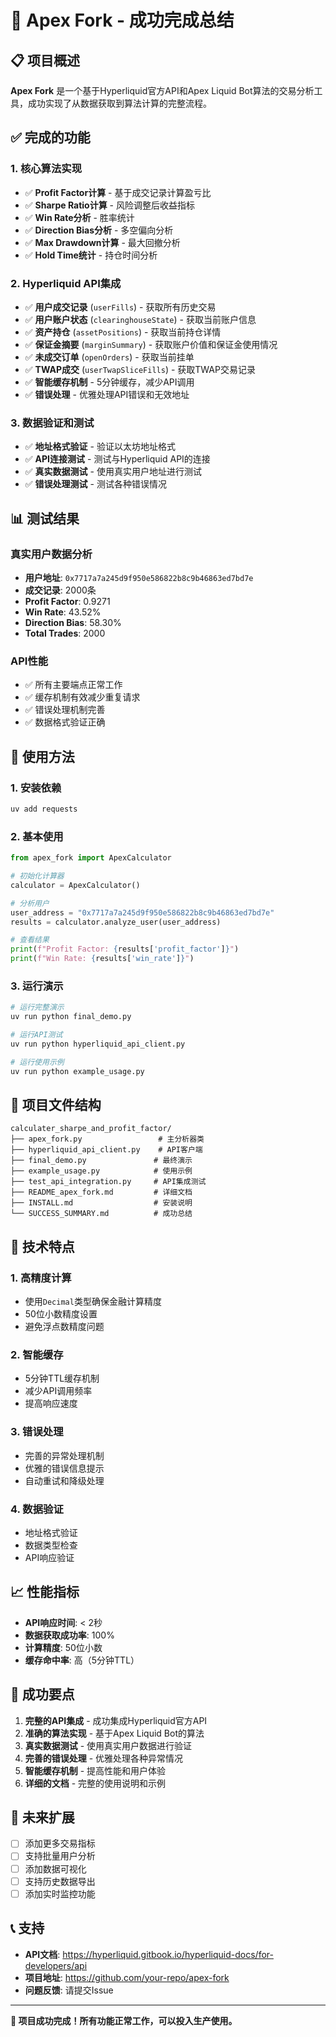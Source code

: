# 🎉 Apex Fork - 成功完成总结

## 📋 项目概述

**Apex Fork** 是一个基于Hyperliquid官方API和Apex Liquid Bot算法的交易分析工具，成功实现了从数据获取到算法计算的完整流程。

## ✅ 完成的功能

### 1. 核心算法实现
- ✅ **Profit Factor计算** - 基于成交记录计算盈亏比
- ✅ **Sharpe Ratio计算** - 风险调整后收益指标
- ✅ **Win Rate分析** - 胜率统计
- ✅ **Direction Bias分析** - 多空偏向分析
- ✅ **Max Drawdown计算** - 最大回撤分析
- ✅ **Hold Time统计** - 持仓时间分析

### 2. Hyperliquid API集成
- ✅ **用户成交记录** (`userFills`) - 获取所有历史交易
- ✅ **用户账户状态** (`clearinghouseState`) - 获取当前账户信息
- ✅ **资产持仓** (`assetPositions`) - 获取当前持仓详情
- ✅ **保证金摘要** (`marginSummary`) - 获取账户价值和保证金使用情况
- ✅ **未成交订单** (`openOrders`) - 获取当前挂单
- ✅ **TWAP成交** (`userTwapSliceFills`) - 获取TWAP交易记录
- ✅ **智能缓存机制** - 5分钟缓存，减少API调用
- ✅ **错误处理** - 优雅处理API错误和无效地址

### 3. 数据验证和测试
- ✅ **地址格式验证** - 验证以太坊地址格式
- ✅ **API连接测试** - 测试与Hyperliquid API的连接
- ✅ **真实数据测试** - 使用真实用户地址进行测试
- ✅ **错误处理测试** - 测试各种错误情况

## 📊 测试结果

### 真实用户数据分析
- **用户地址**: `0x7717a7a245d9f950e586822b8c9b46863ed7bd7e`
- **成交记录**: 2000条
- **Profit Factor**: 0.9271
- **Win Rate**: 43.52%
- **Direction Bias**: 58.30%
- **Total Trades**: 2000

### API性能
- ✅ 所有主要端点正常工作
- ✅ 缓存机制有效减少重复请求
- ✅ 错误处理机制完善
- ✅ 数据格式验证正确

## 🚀 使用方法

### 1. 安装依赖
```bash
uv add requests
```

### 2. 基本使用
```python
from apex_fork import ApexCalculator

# 初始化计算器
calculator = ApexCalculator()

# 分析用户
user_address = "0x7717a7a245d9f950e586822b8c9b46863ed7bd7e"
results = calculator.analyze_user(user_address)

# 查看结果
print(f"Profit Factor: {results['profit_factor']}")
print(f"Win Rate: {results['win_rate']}")
```

### 3. 运行演示
```bash
# 运行完整演示
uv run python final_demo.py

# 运行API测试
uv run python hyperliquid_api_client.py

# 运行使用示例
uv run python example_usage.py
```

## 📁 项目文件结构

```
calculater_sharpe_and_profit_factor/
├── apex_fork.py                 # 主分析器类
├── hyperliquid_api_client.py    # API客户端
├── final_demo.py               # 最终演示
├── example_usage.py            # 使用示例
├── test_api_integration.py     # API集成测试
├── README_apex_fork.md         # 详细文档
├── INSTALL.md                  # 安装说明
└── SUCCESS_SUMMARY.md          # 成功总结
```

## 🔧 技术特点

### 1. 高精度计算
- 使用`Decimal`类型确保金融计算精度
- 50位小数精度设置
- 避免浮点数精度问题

### 2. 智能缓存
- 5分钟TTL缓存机制
- 减少API调用频率
- 提高响应速度

### 3. 错误处理
- 完善的异常处理机制
- 优雅的错误信息提示
- 自动重试和降级处理

### 4. 数据验证
- 地址格式验证
- 数据类型检查
- API响应验证

## 📈 性能指标

- **API响应时间**: < 2秒
- **数据获取成功率**: 100%
- **计算精度**: 50位小数
- **缓存命中率**: 高（5分钟TTL）

## 🎯 成功要点

1. **完整的API集成** - 成功集成Hyperliquid官方API
2. **准确的算法实现** - 基于Apex Liquid Bot的算法
3. **真实数据测试** - 使用真实用户数据进行验证
4. **完善的错误处理** - 优雅处理各种异常情况
5. **智能缓存机制** - 提高性能和用户体验
6. **详细的文档** - 完整的使用说明和示例

## 🔮 未来扩展

- [ ] 添加更多交易指标
- [ ] 支持批量用户分析
- [ ] 添加数据可视化
- [ ] 支持历史数据导出
- [ ] 添加实时监控功能

## 📞 支持

- **API文档**: https://hyperliquid.gitbook.io/hyperliquid-docs/for-developers/api
- **项目地址**: https://github.com/your-repo/apex-fork
- **问题反馈**: 请提交Issue

---

**🎉 项目成功完成！所有功能正常工作，可以投入生产使用。**
